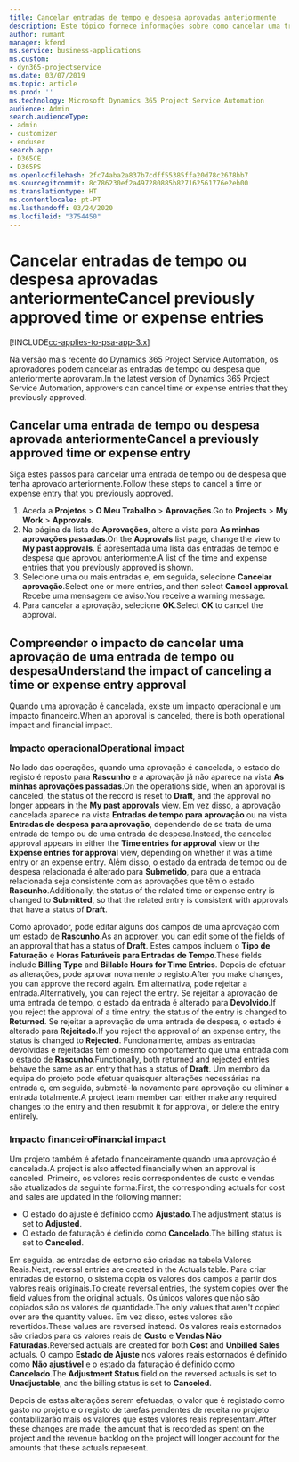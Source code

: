 ```yaml
---
title: Cancelar entradas de tempo e despesa aprovadas anteriormente
description: Este tópico fornece informações sobre como cancelar uma transação de tempo e despesa aprovada do projeto.
author: rumant
manager: kfend
ms.service: business-applications
ms.custom:
- dyn365-projectservice
ms.date: 03/07/2019
ms.topic: article
ms.prod: ''
ms.technology: Microsoft Dynamics 365 Project Service Automation
audience: Admin
search.audienceType:
- admin
- customizer
- enduser
search.app:
- D365CE
- D365PS
ms.openlocfilehash: 2fc74aba2a837b7cdff55385ffa20d78c2678bb7
ms.sourcegitcommit: 8c786230ef2a497280885b827162561776e2eb00
ms.translationtype: HT
ms.contentlocale: pt-PT
ms.lasthandoff: 03/24/2020
ms.locfileid: "3754450"
---
```

# <a name="cancel-previously-approved-time-or-expense-entries"></a><span data-ttu-id="e8a18-103">Cancelar entradas de tempo ou despesa aprovadas anteriormente</span><span class="sxs-lookup"><span data-stu-id="e8a18-103">Cancel previously approved time or expense entries</span></span>

[!INCLUDE[cc-applies-to-psa-app-3.x](../includes/cc-applies-to-psa-app-3x.md)]

<span data-ttu-id="e8a18-104">Na versão mais recente do Dynamics 365 Project Service Automation, os aprovadores podem cancelar as entradas de tempo ou despesa que anteriormente aprovaram.</span><span class="sxs-lookup"><span data-stu-id="e8a18-104">In the latest version of Dynamics 365 Project Service Automation, approvers can cancel time or expense entries that they previously approved.</span></span>

## <a name="cancel-a-previously-approved-time-or-expense-entry"></a><span data-ttu-id="e8a18-105">Cancelar uma entrada de tempo ou despesa aprovada anteriormente</span><span class="sxs-lookup"><span data-stu-id="e8a18-105">Cancel a previously approved time or expense entry</span></span>

<span data-ttu-id="e8a18-106">Siga estes passos para cancelar uma entrada de tempo ou de despesa que tenha aprovado anteriormente.</span><span class="sxs-lookup"><span data-stu-id="e8a18-106">Follow these steps to cancel a time or expense entry that you previously approved.</span></span>

1. <span data-ttu-id="e8a18-107">Aceda a **Projetos** \> **O Meu Trabalho** \> **Aprovações**.</span><span class="sxs-lookup"><span data-stu-id="e8a18-107">Go to **Projects** \> **My Work** \> **Approvals**.</span></span>
2. <span data-ttu-id="e8a18-108">Na página da lista de **Aprovações**, altere a vista para **As minhas aprovações passadas**.</span><span class="sxs-lookup"><span data-stu-id="e8a18-108">On the **Approvals** list page, change the view to **My past approvals**.</span></span> <span data-ttu-id="e8a18-109">É apresentada uma lista das entradas de tempo e despesa que aprovou anteriormente.</span><span class="sxs-lookup"><span data-stu-id="e8a18-109">A list of the time and expense entries that you previously approved is shown.</span></span>
3. <span data-ttu-id="e8a18-110">Selecione uma ou mais entradas e, em seguida, selecione **Cancelar aprovação**.</span><span class="sxs-lookup"><span data-stu-id="e8a18-110">Select one or more entries, and then select **Cancel approval**.</span></span> <span data-ttu-id="e8a18-111">Recebe uma mensagem de aviso.</span><span class="sxs-lookup"><span data-stu-id="e8a18-111">You receive a warning message.</span></span>
4. <span data-ttu-id="e8a18-112">Para cancelar a aprovação, selecione **OK**.</span><span class="sxs-lookup"><span data-stu-id="e8a18-112">Select **OK** to cancel the approval.</span></span>

## <a name="understand-the-impact-of-canceling-a-time-or-expense-entry-approval"></a><span data-ttu-id="e8a18-113">Compreender o impacto de cancelar uma aprovação de uma entrada de tempo ou despesa</span><span class="sxs-lookup"><span data-stu-id="e8a18-113">Understand the impact of canceling a time or expense entry approval</span></span>

<span data-ttu-id="e8a18-114">Quando uma aprovação é cancelada, existe um impacto operacional e um impacto financeiro.</span><span class="sxs-lookup"><span data-stu-id="e8a18-114">When an approval is canceled, there is both operational impact and financial impact.</span></span>

### <a name="operational-impact"></a><span data-ttu-id="e8a18-115">Impacto operacional</span><span class="sxs-lookup"><span data-stu-id="e8a18-115">Operational impact</span></span>

<span data-ttu-id="e8a18-116">No lado das operações, quando uma aprovação é cancelada, o estado do registo é reposto para **Rascunho** e a aprovação já não aparece na vista **As minhas aprovações passadas**.</span><span class="sxs-lookup"><span data-stu-id="e8a18-116">On the operations side, when an approval is canceled, the status of the record is reset to **Draft**, and the approval no longer appears in the **My past approvals** view.</span></span> <span data-ttu-id="e8a18-117">Em vez disso, a aprovação cancelada aparece na vista **Entradas de tempo para aprovação** ou na vista **Entradas de despesa para aprovação**, dependendo de se trata de uma entrada de tempo ou de uma entrada de despesa.</span><span class="sxs-lookup"><span data-stu-id="e8a18-117">Instead, the canceled approval appears in either the **Time entries for approval** view or the **Expense entries for approval** view, depending on whether it was a time entry or an expense entry.</span></span> <span data-ttu-id="e8a18-118">Além disso, o estado da entrada de tempo ou de despesa relacionada é alterado para **Submetido**, para que a entrada relacionada seja consistente com as aprovações que têm o estado **Rascunho**.</span><span class="sxs-lookup"><span data-stu-id="e8a18-118">Additionally, the status of the related time or expense entry is changed to **Submitted**, so that the related entry is consistent with approvals that have a status of **Draft**.</span></span>

<span data-ttu-id="e8a18-119">Como aprovador, pode editar alguns dos campos de uma aprovação com um estado de **Rascunho**.</span><span class="sxs-lookup"><span data-stu-id="e8a18-119">As an approver, you can edit some of the fields of an approval that has a status of **Draft**.</span></span> <span data-ttu-id="e8a18-120">Estes campos incluem o **Tipo de Faturação** e **Horas Faturáveis para Entradas de Tempo**.</span><span class="sxs-lookup"><span data-stu-id="e8a18-120">These fields include **Billing Type** and **Billable Hours for Time Entries**.</span></span> <span data-ttu-id="e8a18-121">Depois de efetuar as alterações, pode aprovar novamente o registo.</span><span class="sxs-lookup"><span data-stu-id="e8a18-121">After you make changes, you can approve the record again.</span></span> <span data-ttu-id="e8a18-122">Em alternativa, pode rejeitar a entrada.</span><span class="sxs-lookup"><span data-stu-id="e8a18-122">Alternatively, you can reject the entry.</span></span> <span data-ttu-id="e8a18-123">Se rejeitar a aprovação de uma entrada de tempo, o estado da entrada é alterado para **Devolvido**.</span><span class="sxs-lookup"><span data-stu-id="e8a18-123">If you reject the approval of a time entry, the status of the entry is changed to **Returned**.</span></span> <span data-ttu-id="e8a18-124">Se rejeitar a aprovação de uma entrada de despesa, o estado é alterado para **Rejeitado**.</span><span class="sxs-lookup"><span data-stu-id="e8a18-124">If you reject the approval of an expense entry, the status is changed to **Rejected**.</span></span> <span data-ttu-id="e8a18-125">Funcionalmente, ambas as entradas devolvidas e rejeitadas têm o mesmo comportamento que uma entrada com o estado de **Rascunho**.</span><span class="sxs-lookup"><span data-stu-id="e8a18-125">Functionally, both returned and rejected entries behave the same as an entry that has a status of **Draft**.</span></span> <span data-ttu-id="e8a18-126">Um membro da equipa do projeto pode efetuar quaisquer alterações necessárias na entrada e, em seguida, submetê-la novamente para aprovação ou eliminar a entrada totalmente.</span><span class="sxs-lookup"><span data-stu-id="e8a18-126">A project team member can either make any required changes to the entry and then resubmit it for approval, or delete the entry entirely.</span></span>

### <a name="financial-impact"></a><span data-ttu-id="e8a18-127">Impacto financeiro</span><span class="sxs-lookup"><span data-stu-id="e8a18-127">Financial impact</span></span>

<span data-ttu-id="e8a18-128">Um projeto também é afetado financeiramente quando uma aprovação é cancelada.</span><span class="sxs-lookup"><span data-stu-id="e8a18-128">A project is also affected financially when an approval is canceled.</span></span> <span data-ttu-id="e8a18-129">Primeiro, os valores reais correspondentes de custo e vendas são atualizados da seguinte forma:</span><span class="sxs-lookup"><span data-stu-id="e8a18-129">First, the corresponding actuals for cost and sales are updated in the following manner:</span></span>

- <span data-ttu-id="e8a18-130">O estado do ajuste é definido como **Ajustado**.</span><span class="sxs-lookup"><span data-stu-id="e8a18-130">The adjustment status is set to **Adjusted**.</span></span>
- <span data-ttu-id="e8a18-131">O estado de faturação é definido como **Cancelado**.</span><span class="sxs-lookup"><span data-stu-id="e8a18-131">The billing status is set to **Canceled**.</span></span>

<span data-ttu-id="e8a18-132">Em seguida, as entradas de estorno são criadas na tabela Valores Reais.</span><span class="sxs-lookup"><span data-stu-id="e8a18-132">Next, reversal entries are created in the Actuals table.</span></span> <span data-ttu-id="e8a18-133">Para criar entradas de estorno, o sistema copia os valores dos campos a partir dos valores reais originais.</span><span class="sxs-lookup"><span data-stu-id="e8a18-133">To create reversal entries, the system copies over the field values from the original actuals.</span></span> <span data-ttu-id="e8a18-134">Os únicos valores que não são copiados são os valores de quantidade.</span><span class="sxs-lookup"><span data-stu-id="e8a18-134">The only values that aren't copied over are the quantity values.</span></span> <span data-ttu-id="e8a18-135">Em vez disso, estes valores são revertidos.</span><span class="sxs-lookup"><span data-stu-id="e8a18-135">These values are reversed instead.</span></span> <span data-ttu-id="e8a18-136">Os valores reais estornados são criados para os valores reais de **Custo** e **Vendas Não Faturadas**.</span><span class="sxs-lookup"><span data-stu-id="e8a18-136">Reversed actuals are created for both **Cost** and **Unbilled Sales** actuals.</span></span> <span data-ttu-id="e8a18-137">O campo **Estado de Ajuste** nos valores reais estornados é definido como **Não ajustável** e o estado da faturação é definido como **Cancelado**.</span><span class="sxs-lookup"><span data-stu-id="e8a18-137">The **Adjustment Status** field on the reversed actuals is set to **Unadjustable**, and the billing status is set to **Canceled**.</span></span>

<span data-ttu-id="e8a18-138">Depois de estas alterações serem efetuadas, o valor que é registado como gasto no projeto e o registo de tarefas pendentes de receita no projeto contabilizarão mais os valores que estes valores reais representam.</span><span class="sxs-lookup"><span data-stu-id="e8a18-138">After these changes are made, the amount that is recorded as spent on the project and the revenue backlog on the project will longer account for the amounts that these actuals represent.</span></span>
